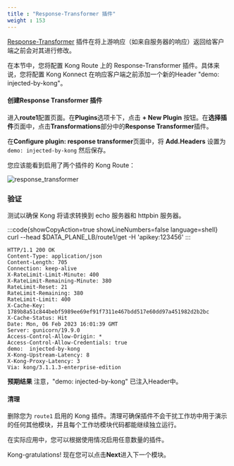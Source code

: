 ```yaml
---
title : "Response-Transformer 插件"
weight : 153
---
```


[Response-Transformer](https://docs.konghq.com/hub/kong-inc/response-transformer/) 插件在将上游响应（如来自服务器的响应）返回给客户端之前会对其进行修改。

在本节中，您将配置 Kong Route 上的 Response-Transformer 插件。具体来说，您将配置 Kong Konnect 在响应客户端之前添加一个新的Header "demo: injected-by-kong"。

#### 创建Response Transformer 插件

进入**route1**配置页面。在**Plugins**选项卡下，点击 **+ New Plugin** 按钮。在**选择插件**页面中，点击**Transformations**部分中的**Response Transformer**插件。

在**Configure plugin: response transformer**页面中，将 **Add.Headers** 设置为 ``demo: injected-by-kong`` 然后保存。


您应该能看到启用了两个插件的 Kong Route：

![response_transformer](/static/images/response_transformer.png)


### 验证
测试以确保 Kong 将请求转换到 echo 服务器和 httpbin 服务器。

:::code{showCopyAction=true showLineNumbers=false language=shell}
curl --head $DATA_PLANE_LB/route1/get -H 'apikey:123456'
:::

```
HTTP/1.1 200 OK
Content-Type: application/json
Content-Length: 705
Connection: keep-alive
X-RateLimit-Limit-Minute: 400
X-RateLimit-Remaining-Minute: 380
RateLimit-Reset: 21
RateLimit-Remaining: 380
RateLimit-Limit: 400
X-Cache-Key: 1789b8a51c844bebf5989ee69ef91f7311e467bdd517e60dd97a451982d2b2bc
X-Cache-Status: Hit
Date: Mon, 06 Feb 2023 16:01:39 GMT
Server: gunicorn/19.9.0
Access-Control-Allow-Origin: *
Access-Control-Allow-Credentials: true
demo:  injected-by-kong
X-Kong-Upstream-Latency: 8
X-Kong-Proxy-Latency: 3
Via: kong/3.1.1.3-enterprise-edition
```


**预期结果** 注意，"demo: injected-by-kong" 已注入Header中。


#### 清理

删除您为 ``route1`` 启用的 Kong 插件。清理可确保插件不会干扰工作坊中用于演示的任何其他模块，并且每个工作坊模块代码都能继续独立运行。

在实际应用中，您可以根据使用情况启用任意数量的插件。

Kong-gratulations! 现在您可以点击**Next**进入下一个模块。